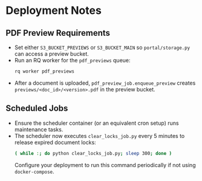 # Deployment Notes

## PDF Preview Requirements

- Set either `S3_BUCKET_PREVIEWS` or `S3_BUCKET_MAIN` so `portal/storage.py` can access a preview bucket.
- Run an RQ worker for the `pdf_previews` queue:
  ```bash
  rq worker pdf_previews
  ```
- After a document is uploaded, `pdf_preview_job.enqueue_preview` creates `previews/<doc_id>/<version>.pdf` in the preview bucket.

## Scheduled Jobs

- Ensure the scheduler container (or an equivalent cron setup) runs maintenance tasks.
- The scheduler now executes `clear_locks_job.py` every 5 minutes to release expired document locks:
  ```bash
  ( while :; do python clear_locks_job.py; sleep 300; done )
  ```
  Configure your deployment to run this command periodically if not using `docker-compose`.

